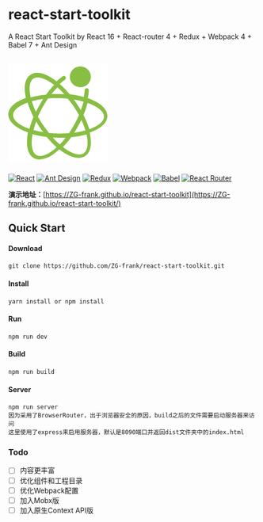 # react-start-toolkit
A React Start Toolkit by React 16 + React-router 4 + Redux + Webpack 4 + Babel 7 + Ant Design

![react-start-toolkit](./React.png)
---------------------------------------------------------------
[![React](https://img.shields.io/badge/react-^16.4.2-brightgreen.svg?style=flat-square)](https://github.com/facebook/react)
[![Ant Design](https://img.shields.io/badge/ant--design-^3.9.0-yellowgreen.svg?style=flat-square)](https://github.com/ant-design/ant-design)
[![Redux](https://img.shields.io/badge/redux-^4.0.0-orange.svg?style=flat-square)](https://github.com/reduxjs/redux)
[![Webpack](https://img.shields.io/badge/webpack-^4.19.1-yellow.svg?style=flat-square)](https://github.com/webpack/webpack)
[![Babel](https://img.shields.io/badge/babel-^7.0.0-blue.svg?style=flat-square)](https://github.com/babel/babel)
[![React Router](https://img.shields.io/badge/react--router-^4.3.1-lightgrey.svg?style=flat-square)](https://github.com/ReactTraining/react-router)

**演示地址：**[https://ZG-frank.github.io/react-start-toolkit](https://ZG-frank.github.io/react-start-toolkit/)


## Quick Start
#### Download
~~~
git clone https://github.com/ZG-frank/react-start-toolkit.git
~~~

#### Install
~~~
yarn install or npm install
~~~

#### Run
~~~
npm run dev
~~~

#### Build
~~~
npm run build
~~~

#### Server
~~~
npm run server
因为采用了BrowserRouter，出于浏览器安全的原因，build之后的文件需要启动服务器来访问
这里使用了express来启用服务器，默认是8090端口并返回dist文件夹中的index.html
~~~

### Todo

- [ ] 内容更丰富
- [ ] 优化组件和工程目录
- [ ] 优化Webpack配置
- [ ] 加入Mobx版
- [ ] 加入原生Context API版
